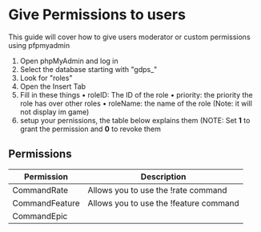 # Give Permissions to users

This guide will cover how to give users moderator or custom permissions using pfpmyadmin

1. Open phpMyAdmin and log in
2. Select the database starting with "gdps_"
3. Look for "roles"
4. Open the Insert Tab
5. Fill in these things
      • roleID: The ID of the role
      • priority: the priority the role has over other roles
      • roleName: the name of the role (Note: it will not display im game)
6. setup your pernissions, the table below explains them (NOTE: Set **1** to grant the permission and **0** to revoke them

## Permissions

| Permission  | Description |
| ------------- | ------------- |
| CommandRate  | Allows you to use the !rate command |
| CommandFeature | Allows you to use the !feature command|
| CommandEpic || Allows you to use the  !epic command |
